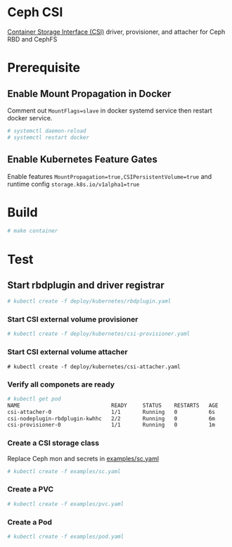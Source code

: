 # Ceph CSI
[Container Storage Interface (CSI)](https://github.com/container-storage-interface/) driver, provisioner, and attacher for Ceph RBD and CephFS

# Prerequisite

## Enable Mount Propagation in Docker 

Comment out `MountFlags=slave` in docker systemd service then restart docker service.
```bash
# systemctl daemon-reload
# systemctl restart docker
```

## Enable Kubernetes Feature Gates

Enable features `MountPropagation=true,CSIPersistentVolume=true` and runtime config `storage.k8s.io/v1alpha1=true`

# Build

```bash
# make container
```

# Test

## Start rbdplugin and driver registrar

```bash
# kubectl create -f deploy/kubernetes/rbdplugin.yaml
```

### Start CSI external volume provisioner

```bash
# kubectl create -f deploy/kubernetes/csi-provisioner.yaml
```

### Start CSI external volume attacher

```
# kubectl create -f deploy/kubernetes/csi-attacher.yaml
```

### Verify all componets are ready

```bash
# kubectl get pod
NAME                             READY     STATUS    RESTARTS   AGE
csi-attacher-0                   1/1       Running   0          6s
csi-nodeplugin-rbdplugin-kwhhc   2/2       Running   0          6m
csi-provisioner-0                1/1       Running   0          1m
```

### Create a CSI storage class

Replace Ceph mon and secrets in [examples/sc.yaml](examples/sc.yaml)

```bash
# kubectl create -f examples/sc.yaml
```

### Create a PVC

```bash
# kubectl create -f examples/pvc.yaml
```

### Create a Pod

```bash
# kubectl create -f examples/pod.yaml
```
